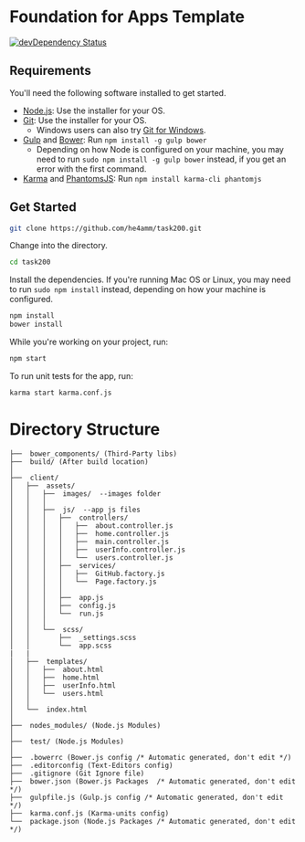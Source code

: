 # Foundation for Apps Template

[![devDependency Status](https://david-dm.org/zurb/foundation-apps-template/dev-status.svg)](https://david-dm.org/zurb/foundation-apps-template#info=devDependencies)


## Requirements

You'll need the following software installed to get started.

  - [Node.js](http://nodejs.org): Use the installer for your OS.
  - [Git](http://git-scm.com/downloads): Use the installer for your OS.
    - Windows users can also try [Git for Windows](http://git-for-windows.github.io/).
  - [Gulp](http://gulpjs.com/) and [Bower](http://bower.io): Run `npm install -g gulp bower`
    - Depending on how Node is configured on your machine, you may need to run `sudo npm install -g gulp bower` instead, if you get an error with the first command.
  - [Karma](https://www.npmjs.com/package/karma) and [PhantomsJS](https://www.npmjs.com/package/phantomjs): Run `npm install karma-cli phantomjs`

## Get Started


```bash
git clone https://github.com/he4amm/task200.git
```

Change into the directory.

```bash
cd task200
```

Install the dependencies. If you're running Mac OS or Linux, you may need to run `sudo npm install` instead, depending on how your machine is configured.

```bash
npm install
bower install
```

While you're working on your project, run:

```bash
npm start
```


To run unit tests for the app, run:

```bash
karma start karma.conf.js
```

# Directory Structure

```
├──  bower_components/ (Third-Party libs)
├──  build/ (After build location)
│
├──  client/
│   ├──  assets/
│   │   ├──  images/  --images folder
│   │   │
│   │   ├──  js/  --app js files
│   │   │   ├──  controllers/ 
│   │   │   │   ├──  about.controller.js 
│   │   │   │   ├──  home.controller.js 
│   │   │   │   ├──  main.controller.js 
│   │   │   │   ├──  userInfo.controller.js 
│   │   │   │   └──  users.controller.js 
│   │   │   ├──  services/ 
│   │   │   │   ├──  GitHub.factory.js 
│   │   │   │   └──  Page.factory.js 
│   │   │   │
│   │   │   ├──  app.js
│   │   │   ├──  config.js
│   │   │   └──  run.js
│   │   │
│   │   └──  scss/
│   │       ├──  _settings.scss
│   │       └──  app.scss
|   |   
│   ├──  templates/
│   │   ├──  about.html
│   │   ├──  home.html
│   │   ├──  userInfo.html
│   │   └──  users.html
│   │
│   └──  index.html
│
├──  nodes_modules/ (Node.js Modules)
│
├──  test/ (Node.js Modules)
│
├──  .bowerrc (Bower.js config /* Automatic generated, don't edit */)
├──  .editorconfig (Text-Editors config)
├──  .gitignore (Git Ignore file)
├──  bower.json (Bower.js Packages  /* Automatic generated, don't edit */)
├──  gulpfile.js (Gulp.js config /* Automatic generated, don't edit */)
├──  karma.conf.js (Karma-units config)
└──  package.json (Node.js Packages /* Automatic generated, don't edit */)
```
